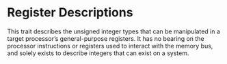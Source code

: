 # Register Descriptions

This trait describes the unsigned integer types that can be manipulated in a
target processor’s general-purpose registers. It has no bearing on the processor
instructions or registers used to interact with the memory bus, and solely
exists to describe integers that can exist on a system.
